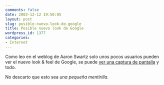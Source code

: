```yaml
---
comments: false
date: 2003-12-12 19:50:05
layout: post
slug: posible-nuevo-look-de-google
title: Posible nuevo look de Google
wordpress_id: 1377
categories:
- Internet
---
```


Como leo en el weblog de Aaron Swartz solo unos pocos usuarios pueden ver el nuevo look & feel de Google, se puede [ver una captura de pantalla](http://google.blogspace.com/newgooglelook) y todo.





No descarto que esto sea _una pequeña mentirilla_.




 
